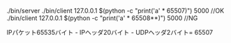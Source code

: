 ./bin/server
./bin/client 127.0.0.1 $(python -c "print('a' * 65507)") 5000 //OK
./bin/client 127.0.0.1 $(python -c "print('a' * 65508**)") 5000 //NG

IPパケット65535バイト - IPヘッダ20バイト - UDPヘッダ2バイト= 65507
